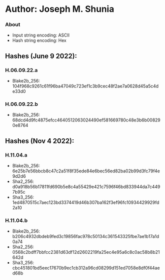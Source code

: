 # Author: Joseph M. Shunia

### About
* Input string encoding: ASCII
* Hash string encoding: Hex

## Hashes (June 9 2022):

### H.06.09.22.a
* Blake2b_256: 104f968c9261c61f96ba47049c723ef1c3b9cec48f2ae7a0628d45a5c4de33d0

### H.06.09.22.b
* Blake2b_256: 68dcd4d9fc4875efcc4640512063024490ef581669780c48e3b6b008290e8764

## Hashes (Nov 4 2022):

### H.11.04.a
* Blake2b_256: 6e25b7e56bbcb8c47c2a51f8f35ede84e6bec56ed82ba02b99d3fc79f4e9d2d6
* Sha2_256: d0a918b56b17811fd690b5e8c4a55429e421c7596f46bd833944da7c4497b95c
* Sha3_256: 1ed4870515c7aec123bd3374419d46b307ba162f3ef96fc10934429929fd2a10

### H.11.04.b
* Blake2b_256: b206c4932dbdeb9fed3c19856fac978c50134c361543325fbe7ae1b17a1d0a74
* Sha2_256: 0568c2bdff7bbfcc2381d63df12d2602219fa25ec4e95a6c8c0ac58b8b21642d
* Sha3_256: cbc451801bd5eec17670b9ec1cb312a96cd08299d151ed7058e8df0f44aed68b
